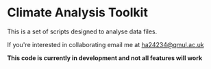 # Climate Analysis Toolkit

This is a set of scripts designed to analyse data files.

If you're interested in collaborating email me at ha24234@qmul.ac.uk

**This code is currently in development and not all features will work**

